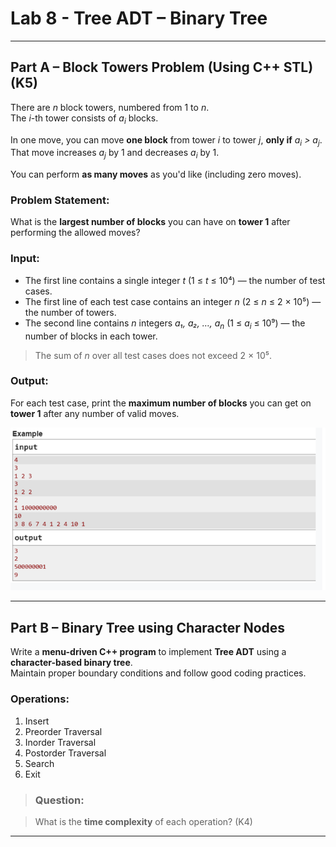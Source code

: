# Lab 8 - Tree ADT – Binary Tree

---

## Part A – Block Towers Problem (Using C++ STL) (K5)

There are *n* block towers, numbered from 1 to *n*.  
The *i*-th tower consists of *a<sub>i</sub>* blocks.

In one move, you can move **one block** from tower *i* to tower *j*, **only if** *a<sub>i</sub> > a<sub>j</sub>*.  
That move increases *a<sub>j</sub>* by 1 and decreases *a<sub>i</sub>* by 1.

You can perform **as many moves** as you'd like (including zero moves).

### Problem Statement:

What is the **largest number of blocks** you can have on **tower 1** after performing the allowed moves?

### Input:

- The first line contains a single integer *t* (1 ≤ *t* ≤ 10⁴) — the number of test cases.
- The first line of each test case contains an integer *n* (2 ≤ *n* ≤ 2 × 10⁵) — the number of towers.
- The second line contains *n* integers *a₁, a₂, …, a<sub>n</sub>* (1 ≤ *a<sub>i</sub>* ≤ 10⁹) — the number of blocks in each tower.

> The sum of *n* over all test cases does not exceed 2 × 10⁵.

### Output:

For each test case, print the **maximum number of blocks** you can get on **tower 1** after any number of valid moves.

![Problem Testcases](https://github.com/sadhumitha-1/Data-Structures-Algorithms-Lab/blob/main/lab%208/images/1.png?raw=true)

---

## Part B – Binary Tree using Character Nodes

Write a **menu-driven C++ program** to implement **Tree ADT** using a **character-based binary tree**.  
Maintain proper boundary conditions and follow good coding practices.

### Operations:

1. Insert  
2. Preorder Traversal  
3. Inorder Traversal  
4. Postorder Traversal  
5. Search  
6. Exit  

>### Question:

>What is the **time complexity** of each operation? (K4)

---
